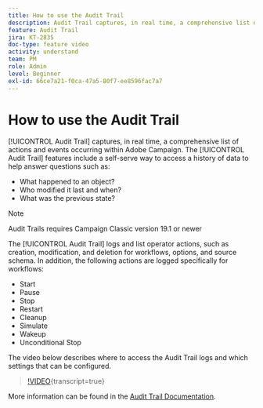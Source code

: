 ```yaml
---
title: How to use the Audit Trail
description: Audit Trail captures, in real time, a comprehensive list of actions and events occurring within Adobe Campaign. 
feature: Audit Trail
jira: KT-2835
doc-type: feature video
activity: understand
team: PM
role: Admin
level: Beginner
exl-id: 66ce7a21-f0ca-47a5-80f7-ee8596fac7a7
---
```

# How to use the Audit Trail

[!UICONTROL Audit Trail] captures, in real time, a comprehensive list of actions and events occurring within Adobe Campaign. The [!UICONTROL Audit Trail] features include a self-serve way to access a history of data to help answer questions such as:

* What happened to an object?
* Who modified it  last and when?
* What was the previous state?

>[!NOTE]
>
>Audit Trails requires Campaign Classic version 19.1 or newer

The [!UICONTROL Audit Trail] logs and list operator actions, such as creation, modification, and deletion for workflows, options, and source schema. In addition, the following actions are logged specifically for workflows:

* Start
* Pause
* Stop
* Restart
* Cleanup
* Simulate
* Wakeup
* Unconditional Stop

The video below describes where to access the Audit Trail logs and which settings that can be configured.

>[!VIDEO](https://video.tv.adobe.com/v/27425?quality=12&learn=on){transcript=true}

More information can be found in the  [Audit Trail Documentation](https://experienceleague.adobe.com/docs/campaign-classic/using/monitoring-campaign-classic/production-procedures/audit-trail.html?lang=en).
